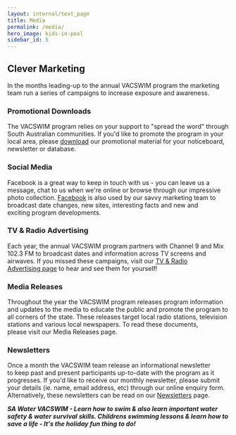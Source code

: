 ```yaml
---
layout: internal/text_page
title: Media
permalink: /media/
hero_image: kids-in-pool
sidebar_id: 5
---
```


## Clever Marketing

In the months leading-up to the annual VACSWIM program the marketing team run a series of campaigns to increase exposure and awareness.

### Promotional Downloads

The VACSWIM program relies on your support to "spread the word" through South Australian communities. If you'd like to promote the program in your local area, please [download](#) our promotional material for your noticeboard, newsletter or database.

### Social Media

Facebook is a great way to keep in touch with us - you can leave us a message, chat to us when we're online or browse through our impressive photo collection. [Facebook]({{site.data.settings.facebook}}) is also used by our savvy marketing team to broadcast date changes, new sites, interesting facts and new and exciting program developments.

### TV & Radio Advertising

Each year, the annual VACSWIM program partners with Channel 9 and Mix 102.3 FM to broadcast dates and information across TV screens and airwaves. If you missed these campaigns, visit our [TV & Radio Advertising page](#) to hear and see them for yourself!

### Media Releases

Throughout the year the VACSWIM program releases program information and updates to the media to educate the public and promote the program to all corners of the state. These releases target local radio stations, television stations and various local newspapers. To read these documents, please visit our Media Releases page.

### Newsletters

Once a month the VACSWIM team release an informational newsletter to keep past and present participants up-to-date with the program as it progresses. If you'd like to receive our monthly newsletter, please submit your details (ie. name, email address, etc) through our online enquiry form. Alternatively, these newsletters can be read on our [Newsletters](#) page.

**_SA Water VACSWIM - Learn how to swim & also learn important water safety & water survival skills. Childrens swimming lessons & learn how to save a life - It's the holiday fun thing to do!_**